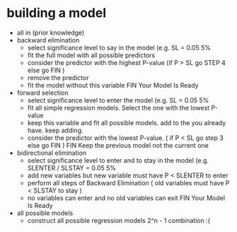 # building a model

- all in (prior knowledge)
- backward elimination
	- select significance level to say in the model (e.g. SL = 0.05 5%
	- fit the full model with all possible predictors
	- consider the predictor with the highest P-value (if P > SL go STEP 4 else go FIN )
	- remove the predictor
	- fit the model without this variable
	FIN Your Model Is Ready
- forward selection
	- select significance level to enter the model (e.g. SL = 0.05 5%
	- fit all simple regression models. Select the one with the lowest P-value
	- keep this variable and fit all possible models. add to the you already have. keep adding.
	- consider the predictor with the lowest P-value. ( if P < SL go step 3 else go FIN )
	FIN Keep the previous model not the current one
- bidirectional elimination
	- select significance level to enter and to stay in the model (e.g. SLENTER / SLSTAY = 0.05 5%
	- add new variables but new variable must have P < SLENTER to enter
	- perform all steps of Backward Elimination ( old variables must have P < SLSTAY to stay ) 
	- no variables can enter and no old variables can exit
	FIN Your Model Is Ready
- all possible models
	- construct all possible regression models 2^n - 1 combination :( 
